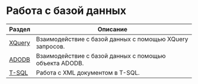 # Работа с базой данных

| Раздел | Описание |
| --- | --- |
| [XQuery](/code/functions/working-with-database/xquery/) | Взаимодействие с базой данных с помощью XQuery запросов. |
| [ADODB](/code/functions/working-with-database/adodb/) | Взаимодействие с базой данных с помощью объекта ADODB. |
| [T-SQL](/code/functions/working-with-database/tsql/) | Работа с XML документом в T-SQL. |


